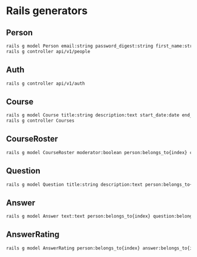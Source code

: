 # Rails generators

## Person

```bash
rails g model Person email:string password_digest:string first_name:string last_name:string summary:text
rails g controller api/v1/people
```

## Auth
```bash
rails g controller api/v1/auth
```

## Course

```bash
rails g model Course title:string description:text start_date:date end_date:date archived:boolean person:references{index}
rails g controller Courses
```

## CourseRoster

```bash
rails g model CourseRoster moderator:boolean person:belongs_to{index} course:belongs_to{index}
```

## Question

```bash
rails g model Question title:string description:text person:belongs_to{index} course:belongs_to{index} selected_answer_id:integer
```

## Answer

```bash
rails g model Answer text:text person:belongs_to{index} question:belongs_to{index}
```

## AnswerRating

```bash
rails g model AnswerRating person:belongs_to{index} answer:belongs_to{index}
```
